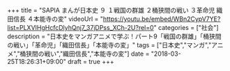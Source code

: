 +++
title =  "SAPIA まんが日本史 ９ １戦国の群雄 ２桶狭間の戦い ３革命児 織田信長 ４本能寺の変"
videoUrl = "https://youtu.be/embed/WBn2CypV7YE?list=PLXVIHgHcfcDlyhQnj7_37jDPss_XCh-2U?rel=0"
categories = ["社会"]
description = "日本史をマンガアニメで学ぶ！パート9「戦国の群雄」「桶狭間の戦い」「革命児」「織田信長」「本能寺の変」"
tags = ["日本史","マンガ","アニメ","桶狭間の戦い","織田信長","本能寺の変"]
date = "2018-03-25T18:26:31+09:00"
draft = true
+++
